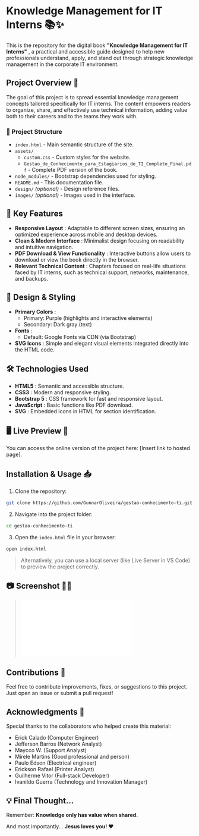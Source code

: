 # Knowledge Management for IT Interns 📚✨

This is the repository for the digital book **"Knowledge Management for IT Interns"** , a practical and accessible guide designed to help new professionals understand, apply, and stand out through strategic knowledge management in the corporate IT environment.

## Project Overview 📘

The goal of this project is to spread essential knowledge management concepts tailored specifically for IT interns. The content empowers readers to organize, share, and effectively use technical information, adding value both to their careers and to the teams they work with.

### 📁 Project Structure

- `index.html` - Main semantic structure of the site.
- `assets/`
  - `custom.css` - Custom styles for the website.
  - `Gestao_de_Conhecimento_para_Estagiarios_de_TI_Completo_Final.pdf` - Complete PDF version of the book.
- `node_modules/` - Bootstrap dependencies used for styling.
- `README.md` - This documentation file.
- `design/` _(optional)_ - Design reference files.
- `images/` _(optional)_ - Images used in the interface.

## 🌟 Key Features

- **Responsive Layout** : Adaptable to different screen sizes, ensuring an optimized experience across mobile and desktop devices.
- **Clean & Modern Interface** : Minimalist design focusing on readability and intuitive navigation.
- **PDF Download & View Functionality** : Interactive buttons allow users to download or view the book directly in the browser.
- **Relevant Technical Content** : Chapters focused on real-life situations faced by IT interns, such as technical support, networks, maintenance, and backups.

## 🎨 Design & Styling

- **Primary Colors** :
  - Primary: Purple (highlights and interactive elements)
  - Secondary: Dark gray (text)
- **Fonts** :
  - Default: Google Fonts via CDN (via Bootstrap)
- **SVG Icons** : Simple and elegant visual elements integrated directly into the HTML code.

## 🛠️ Technologies Used

- **HTML5** : Semantic and accessible structure.
- **CSS3** : Modern and responsive styling.
- **Bootstrap 5** : CSS framework for fast and responsive layout.
- **JavaScript** : Basic functions like PDF download.
- **SVG** : Embedded icons in HTML for section identification.

## 🖥️ Live Preview 🔗

You can access the online version of the project here: [Insert link to hosted page].

## Installation & Usage 📥

1. Clone the repository:

```bash
git clone https://github.com/GunnarOliveira/gestao-conhecimento-ti.git
```

2. Navigate into the project folder:

```bash
cd gestao-conhecimento-ti
```

3. Open the `index.html` file in your browser:

```bash
open index.html
```

> Alternatively, you can use a local server (like Live Server in VS Code) to preview the project correctly.

## 📷 Screenshot 👀📸

> ![Design preview for the project](./book_cover.pdf)

## Contributions 💬

Feel free to contribute improvements, fixes, or suggestions to this project. Just open an issue or submit a pull request!

## Acknowledgments 🙏

Special thanks to the collaborators who helped create this material:

- Erick Calado (Computer Engineer)
- Jefferson Barros (Network Analyst)
- Maycco W. (Support Analyst)
- Mirele Martins (Good professional and person)
- Paulo Edson (Electrical engineer)
- Erickson Rafael (Printer Analyst)
- Guilherme Vitor (Full-stack Developer)
- Ivanildo Guerra (Technology and Innovation Manager)

## 💡 Final Thought...

Remember: **Knowledge only has value when shared.**

And most importantly... **Jesus loves you! ❤️**

